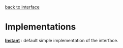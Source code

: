 [back to interface](./instant.md)

# Implementations

**[Instant](./instant_class.md)** : default simple implementation of the interface.   


